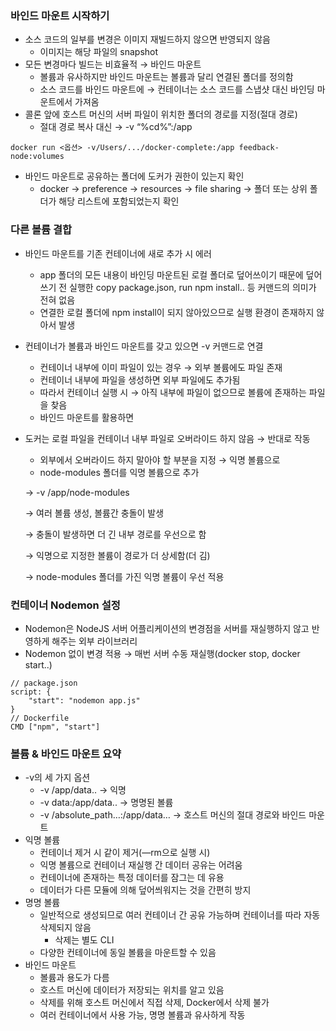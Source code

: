 ### 바인드 마운트 시작하기

- 소스 코드의 일부를 변경은 이미지 재빌드하지 않으면 반영되지 않음
    - 이미지는 해당 파일의 snapshot
- 모든 변경마다 빌드는 비효율적 → 바인드 마운트
    - 볼륨과 유사하지만 바인드 마운트는 볼륨과 달리 연결된 폴더를 정의함
    - 소스 코드를 바인드 마운트에 → 컨테이너는 소스 코드를 스냅샷 대신 바인딩 마운트에서 가져옴
- 콜론 앞에 호스트 머신의 서버 파일이 위치한 폴더의 경로를 지정(절대 경로)
    - 절대 경로 복사 대신 → -v “%cd%”:/app

```docker
docker run <옵션> -v/Users/.../docker-complete:/app feedback-node:volumes
```

- 바인드 마운트로 공유하는 폴더에 도커가 권한이 있는지 확인
    - docker → preference → resources → file sharing → 폴더 또는 상위 폴더가 해당 리스트에 포함되었는지 확인

### 다른 볼륨 결합

- 바인드 마운트를 기존 컨테이너에 새로 추가 시 에러
    - app 폴더의 모든 내용이 바인딩 마운트된 로컬 폴더로 덮어쓰이기 때문에 덮어쓰기 전 실행한 copy package.json, run npm install.. 등 커맨드의 의미가 전혀 없음
    - 연결한 로컬 폴더에 npm install이 되지 않아있으므로 실행 환경이 존재하지 않아서 발생
- 컨테이너가 볼륨과 바인드 마운트를 갖고 있으면 -v 커맨드로 연결
    - 컨테이너 내부에 이미 파일이 있는 경우 → 외부 볼륨에도 파일 존재
    - 컨테이너 내부에 파일을 생성하면 외부 파일에도 추가됨
    - 따라서 컨테이너 실행 시 → 아직 내부에 파일이 없으므로 볼륨에 존재하는 파일을 찾음
    - 바인드 마운트를 활용하면
- 도커는 로컬 파일을 컨테이너 내부 파일로 오버라이드 하지 않음 → 반대로 작동
    - 외부에서 오버라이드 하지 말아야 할 부분을 지정 → 익명 볼륨으로
    - node-modules 폴더를 익명 볼륨으로 추가
    
    → -v /app/node-modules
    
    → 여러 볼륨 생성, 볼륨간 충돌이 발생 
    
    → 충돌이 발생하면 더 긴 내부 경로를 우선으로 함 
    
    → 익명으로 지정한 볼륨이 경로가 더 상세함(더 김) 
    
    → node-modules 폴더를 가진 익명 볼륨이 우선 적용
    

### 컨테이너 Nodemon 설정

- Nodemon은 NodeJS 서버 어플리케이션의 변경점을 서버를 재실행하지 않고 반영하게 해주는 외부 라이브러리
- Nodemon 없이 변경 적용 → 매번 서버 수동 재실행(docker stop, docker start..)

```docker
// package.json
script: {
	"start": "nodemon app.js"
}
// Dockerfile
CMD ["npm", "start"]
```

### 볼륨 & 바인드 마운트 요약

- -v의 세 가지 옵션
    - -v /app/data.. → 익명
    - -v data:/app/data.. → 명명된 볼륨
    - -v /absolute_path…:/app/data… → 호스트 머신의 절대 경로와 바인드 마운트
- 익명 볼륨
    - 컨테이너 제거 시 같이 제거(—rm으로 실행 시)
    - 익명 볼륨으로 컨테이너 재실행 간 데이터 공유는 어려움
    - 컨테이너에 존재하는 특정 데이터를 잠그는 데 유용
    - 데이터가 다른 모듈에 의해 덮어씌워지는 것을 간편히 방지
- 명명 볼륨
    - 일반적으로 생성되므로 여러 컨테이너 간 공유 가능하며 컨테이너를 따라 자동 삭제되지 않음
        - 삭제는 별도 CLI
    - 다양한 컨테이너에 동일 볼륨을 마운트할 수 있음
- 바인드 마운트
    - 볼륨과 용도가 다름
    - 호스트 머신에 데이터가 저장되는 위치를 알고 있음
    - 삭제를 위해 호스트 머신에서 직접 삭제, Docker에서 삭제 불가
    - 여러 컨테이너에서 사용 가능, 명명 볼륨과 유사하게 작동
